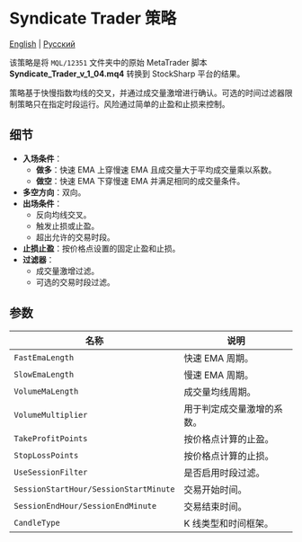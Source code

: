 # Syndicate Trader 策略
[English](README.md) | [Русский](README_ru.md)

该策略是将 `MQL/12351` 文件夹中的原始 MetaTrader 脚本 **Syndicate_Trader_v_1_04.mq4** 转换到 StockSharp 平台的结果。

策略基于快慢指数均线的交叉，并通过成交量激增进行确认。可选的时间过滤器限制策略只在指定时段运行。风险通过简单的止盈和止损来控制。

## 细节

- **入场条件**：
  - **做多**：快速 EMA 上穿慢速 EMA 且成交量大于平均成交量乘以系数。
  - **做空**：快速 EMA 下穿慢速 EMA 并满足相同的成交量条件。
- **多空方向**：双向。
- **出场条件**：
  - 反向均线交叉。
  - 触发止损或止盈。
  - 超出允许的交易时段。
- **止损止盈**：按价格点设置的固定止盈和止损。
- **过滤器**：
  - 成交量激增过滤。
  - 可选的交易时段过滤。

## 参数

| 名称 | 说明 |
|------|------|
| `FastEmaLength` | 快速 EMA 周期。 |
| `SlowEmaLength` | 慢速 EMA 周期。 |
| `VolumeMaLength` | 成交量均线周期。 |
| `VolumeMultiplier` | 用于判定成交量激增的系数。 |
| `TakeProfitPoints` | 按价格点计算的止盈。 |
| `StopLossPoints` | 按价格点计算的止损。 |
| `UseSessionFilter` | 是否启用时段过滤。 |
| `SessionStartHour/SessionStartMinute` | 交易开始时间。 |
| `SessionEndHour/SessionEndMinute` | 交易结束时间。 |
| `CandleType` | K 线类型和时间框架。 |

